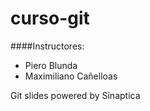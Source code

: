 # curso-git

####Instructores:
* Piero Blunda
* Maximiliano Cañelloas

Git slides powered by Sinaptica
